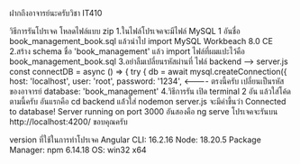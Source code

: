 ฝากถึงอาจารย์นะครับวิชา IT410


วิธีการรันโปรเจค
โหลดไฟล์แบบ zip
1.ในไฟล์โปรเจคจะมีไฟล์ MySQL 1 อันชื่อ book_management_book.sql แล้วนำไป import MySQL Workbeach 8.0 CE 
2.สร้าง schema ชื่อ 'book_management' แล้ว import ไฟล์ที่ผมแปะไว้คือ book_management_book.sql
3.อย่าลืมเปลี่ยนรหัสผ่านที่ ไฟล์ backend --> server.js
const connectDB = async () => {
    try {
        db = await mysql.createConnection({
            host: 'localhost',
            user: 'root',
            password: '1234', <---- ตรงนี้ครับ เปลี่ยนเป็นรหัสของอาจารย์
            database: 'book_management'
4.วิธีการรัน เปิด terminal 2 อัน แล้วใส่โค้ดตามนี้ครับ
อันแรกคือ cd backend แล้่วใส่ nodemon server.js จะมีคำขึ้นว่า 
Connected to database!
Server running on port 3000
อันสองคือ ng serve
โปรเจคจะรันบน http://localhost:4200/
ขอบคุณครับ


version ที่ใช้ในการทำโปรเจค
Angular CLI: 16.2.16
Node: 18.20.5
Package Manager: npm 6.14.18
OS: win32 x64
